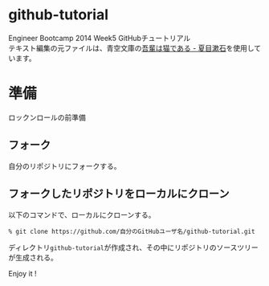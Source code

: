# github-tutorial

Engineer Bootcamp 2014 Week5 GitHubチュートリアル  
テキスト編集の元ファイルは、青空文庫の[吾輩は猫である - 夏目漱石](http://www.aozora.gr.jp/cards/000148/card789.html)を使用しています。

# 準備

ロックンロールの前準備

## フォーク

自分のリポジトリにフォークする。

## フォークしたリポジトリをローカルにクローン

以下のコマンドで、ローカルにクローンする。

```
% git clone https://github.com/自分のGitHubユーザ名/github-tutorial.git
```

ディレクトリ`github-tutorial`が作成され、その中にリポジトリのソースツリーが生成される。

Enjoy it !

